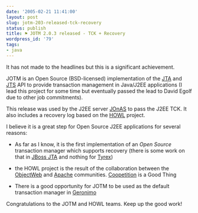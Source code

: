 ```yaml
---
date: '2005-02-21 11:41:00'
layout: post
slug: jotm-203-released-tck-recovery
status: publish
title: ⚑ JOTM 2.0.3 released - TCK + Recovery
wordpress_id: '79'
tags:
- java
---
```


It has not made to the headlines but this is a significant achievement.






JOTM is an Open Source (BSD-licensed) implementation of the [JTA](http://java.sun.com/products/jta/) and [JTS](http://java.sun.com/products/jts/) API to provide transaction management in Java/J2EE applications (I lead this project for some time but eventually passed the lead to David Egolf due to other job commitments).





This release was used by the J2EE server [JOnAS](http://jonas.objectweb.org/) to pass the J2EE TCK. It also includes a recovery log based on the [HOWL](http://howl.objectweb.org/) project.






I believe it is a great step for Open Source J2EE applications for several reasons:



  
  * As far as I know, it is the first implementation of an _Open Source_ transaction manager which supports recovery (there is some work on that in  [JBoss JTA](http://www.jboss.org/wiki/Wiki.jsp?page=JBossJTA) and nothing for [Tyrex](http://tyrex.sourceforge.net/))

  
  * the HOWL project is the result of the collaboration between the [ObjectWeb](http://www.objectweb.org/) and [Apache](http://www.apache.org/) communities. [Coopetition](http://www.jmesnil.net/weblog/2004/11/c-jdbc-wins-apachecon-derby-code.html) is a Good Thing

  
  * There is a good opportunity for JOTM to be used as the default transaction manager in [Geronimo](http://geronimo.apache.org)





Congratulations to the JOTM and HOWL teams. Keep up the good work!

